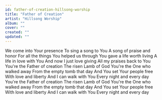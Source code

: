 ```yaml
---
id: father-of-creation-hillsong-worship
title: "Father of Creation"
artist: "Hillsong Worship"
album: ""
cover: ""
created: ""
updated: ""
---
```


We come into Your presence
To sing a song to You
A song of praise and honor
For all the things You helped us through
You gave a life worth living
A life in love with You
And now I just love giving
All my praises back to You
You're the Father of creation
The risen Lamb of God
You're the One who walked away
From the empty tomb that day
And You set Your people free
With love and liberty
And I can walk with You
Every night and every day
You're the Father of creation
The risen Lamb of God
You're the One who walked away
From the empty tomb that day
And You set Your people free
With love and liberty
And I can walk with You
Every night and every day